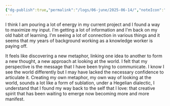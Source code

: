 ```yaml
---
{"dg-publish":true,"permalink":"/logs/06-june/2025-06-14/","noteIcon":"","created":"2025-06-14"}
---
```


I think I am pouring a lot of energy in my current project and I found a way to maximize my input. I'm getting a lot of information and I'm back on my old habit of learning. I'm seeing a lot of connection in various things and it seems that my years of background working as a knowledge worker is paying off.

It feels like discovering a new metaphor, linking one idea to another to form a new thought, a new approach at looking at the world. I felt that my perspective is the message that I have been trying to communicate. I know I see the world differently but I may have lacked the necessary confidence to articulate it. Creating my own metaphor, my own way of looking at the world, sounds a lot like a form of sublation, under a Hegelian dialectic, I understand that I found my way back to the self that I love: that creative spirit that has been waiting to emerge now becoming more and more manifest.